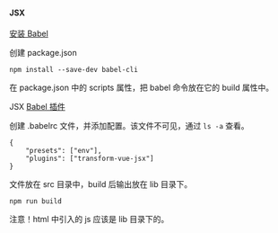#### JSX

[安装 Babel](https://babeljs.cn/docs/setup#installation)

创建 package.json 

    npm install --save-dev babel-cli
    
在 package.json 中的 scripts 属性，把 babel 命令放在它的 build 属性中。

JSX [Babel 插件](https://github.com/vuejs/babel-plugin-transform-vue-jsx)

创建 .babelrc 文件，并添加配置。该文件不可见，通过 `ls -a` 查看。

	{
  		"presets": ["env"],
  		"plugins": ["transform-vue-jsx"]
	}

文件放在 src 目录中，build 后输出放在 lib 目录下。

    npm run build

注意！html 中引入的 js 应该是 lib 目录下的。
